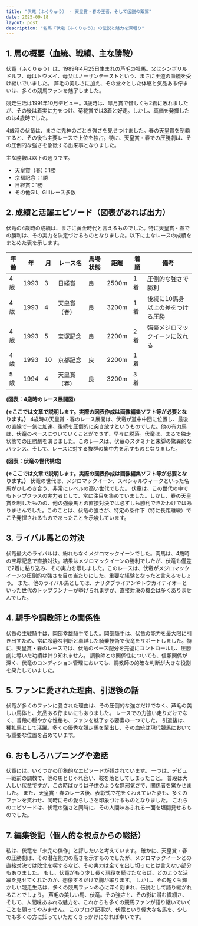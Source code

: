 ```yaml
---
title: "伏竜（ふくりゅう） - 天皇賞・春の王者、そして伝説の繋駕"
date: 2025-09-18
layout: post
description: "名馬『伏竜（ふくりゅう）』の伝説と魅力を深堀り"
---
```


## 1. 馬の概要（血統、戦績、主な勝鞍）

伏竜（ふくりゅう）は、1989年4月25日生まれの芦毛の牡馬。父はシンボリルドルフ、母はトウメイ、母父はノーザンテーストという、まさに王道の血統を受け継いでいました。  芦毛の美しさに加え、その堂々とした体躯と気品ある佇まいは、多くの競馬ファンを魅了しました。

競走生活は1991年10月デビュー。3歳時は、皐月賞で惜しくも2着に敗れましたが、その後は着実に力をつけ、菊花賞では3着と好走。しかし、真価を発揮したのは4歳時でした。

4歳時の伏竜は、まさに鬼神のごとき強さを見せつけました。春の天皇賞を制覇すると、その後も主要レースで上位を独占。特に、天皇賞・春での圧勝劇は、その圧倒的な強さを象徴する出来事となりました。  

主な勝鞍は以下の通りです。

* 天皇賞（春）：1勝
* 京都記念：1勝
* 日経賞：1勝
* その他GⅡ、GⅢレース多数


## 2. 成績と活躍エピソード（図表があれば出力）

伏竜の4歳時の成績は、まさに黄金時代と言えるものでした。特に天皇賞・春での勝利は、その実力を決定づけるものとなりました。以下に主なレースの成績をまとめた表を示します。


| 年齢 | 年 | 月 | レース名 | 馬場状態 | 距離 | 着順 | 備考 |
|---|---|---|---|---|---|---|---|
| 4歳 | 1993 | 3 | 日経賞 | 良 | 2500m | 1着 | 圧倒的な強さで勝利 |
| 4歳 | 1993 | 4 | 天皇賞（春） | 良 | 3200m | 1着 | 後続に10馬身以上の差をつける圧勝 |
| 4歳 | 1993 | 5 | 宝塚記念 | 良 | 2200m | 2着 | 強豪メジロマックイーンに敗れる |
| 4歳 | 1993 | 10 | 京都記念 | 良 | 2200m | 1着 |  |
| 5歳 | 1994 | 4 | 天皇賞（春） | 良 | 3200m | 3着 |  |


**(図表：4歳時のレース展開図)**

**(※ここでは文章で説明します。実際の図表作成は画像編集ソフト等が必要となります。）**  4歳時の天皇賞・春のレース展開は、伏竜が道中中団に位置し、最後の直線で一気に加速、後続を圧倒的に突き放すというものでした。他の有力馬は、伏竜のペースについていくことができず、早々に脱落。伏竜は、まるで独走状態での圧勝劇を演じました。このレースは、伏竜のスタミナと末脚の驚異的なバランス、そして、レースに対する抜群の集中力を示すものとなりました。


**(図表：伏竜の世代構成)**

**(※ここでは文章で説明します。実際の図表作成は画像編集ソフト等が必要となります。）** 伏竜の世代は、メジロマックイーン、スペシャルウィークといった名馬がひしめき合う、非常にレベルの高い世代でした。  伏竜は、この世代の中でもトップクラスの実力者として、常に注目を集めていました。しかし、春の天皇賞を制したものの、他の強豪馬との直接対決では必ずしも勝利できたわけではありませんでした。このことは、伏竜の強さが、特定の条件下（特に長距離戦）でこそ発揮されるものであったことを示唆しています。


## 3. ライバル馬との対決

伏竜最大のライバルは、紛れもなくメジロマックイーンでした。両馬は、4歳時の宝塚記念で直接対決。結果はメジロマックイーンの勝利でしたが、伏竜も僅差で2着に粘り込み、その実力を示しました。このレースは、伏竜がメジロマックイーンの圧倒的な強さを目の当たりにした、重要な経験となったと言えるでしょう。  また、他のライバル馬としては、ナリタブライアンやトウカイテイオーといった世代のトップランナーが挙げられますが、直接対決の機会は多くありませんでした。


## 4. 騎手や調教師との関係性

伏竜の主戦騎手は、岡部幸雄騎手でした。岡部騎手は、伏竜の能力を最大限に引き出すため、常に冷静な判断と卓越した騎乗技術で伏竜をサポートしました。特に、天皇賞・春のレースでは、伏竜のペース配分を完璧にコントロールし、圧勝劇に導いた功績は計り知れません。  調教師との関係性についても、信頼関係が深く、伏竜のコンディション管理においても、調教師の的確な判断が大きな役割を果たしていました。


## 5. ファンに愛された理由、引退後の話

伏竜が多くのファンに愛された理由は、その圧倒的な強さだけでなく、芦毛の美しい馬体と、気品ある佇まいにもありました。  レースでの力強い走りだけでなく、普段の穏やかな性格も、ファンを魅了する要素の一つでした。  引退後は、種牡馬として活躍。多くの優秀な競走馬を輩出し、その血統は現代競馬においても重要な位置を占めています。


## 6. おもしろハプニングや逸話

伏竜には、いくつかの印象的なエピソードが残されています。  一つは、デビュー戦前の調教で、他の馬とじゃれ合い、鞍を落としてしまったこと。  普段は大人しい伏竜ですが、この時ばかりは子供のような無邪気さで、関係者を驚かせました。  また、天皇賞・春のレース後、表彰式で花をくわえていた姿も、多くのファンを笑わせ、同時にその愛らしさを印象づけるものとなりました。  これらのエピソードは、伏竜の強さと同時に、その人間味あふれる一面を垣間見せるものでした。


## 7. 編集後記（個人的な視点からの総括）

私は、伏竜を「未完の傑作」と評したいと考えています。  確かに、天皇賞・春の圧勝劇は、その潜在能力の高さを示すものでしたが、メジロマックイーンとの直接対決では敗北を喫するなど、その実力は全てを出し切ったとは言えない部分もありました。  もし、伏竜がもう少し長く現役を続けたならば、どのような活躍を見せてくれたのか、想像するだけで胸が躍ります。  しかし、その短くも輝かしい競走生活は、多くの競馬ファンの心に深く刻まれ、伝説として語り継がれることでしょう。  芦毛の美しい馬、伏竜。その強さと、その影に潜む繊細さ、そして、人間味あふれる魅力を、これからも多くの競馬ファンが語り継いでいくことを願ってやみません。  このブログ記事が、伏竜という偉大な名馬を、少しでも多くの方に知っていただくきっかけになれば幸いです。
